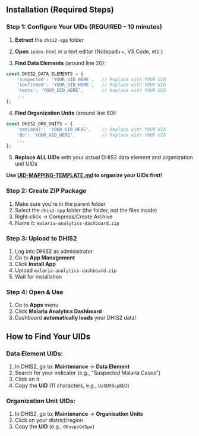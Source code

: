## Installation (Required Steps)

### Step 1: Configure Your UIDs (REQUIRED - 10 minutes)

1. **Extract** the `dhis2-app` folder
2. **Open** `index.html` in a text editor (Notepad++, VS Code, etc.)

3. **Find Data Elements** (around line 20):
```javascript
const DHIS2_DATA_ELEMENTS = {
    'suspected': 'YOUR_UID_HERE',   // Replace with YOUR UID
    'confirmed': 'YOUR_UID_HERE',   // Replace with YOUR UID
    'tests': 'YOUR_UID_HERE',       // Replace with YOUR UID
    ...
};
```

4. **Find Organization Units** (around line 60):
```javascript
const DHIS2_ORG_UNITS = {
    'national': 'YOUR_UID_HERE',    // Replace with YOUR UID
    'Bo': 'YOUR_UID_HERE',          // Replace with YOUR UID
    ...
};
```

5. **Replace ALL UIDs** with your actual DHIS2 data element and organization unit UIDs

**Use [UID-MAPPING-TEMPLATE.md](UID-MAPPING-TEMPLATE.md) to organize your UIDs first!**

### Step 2: Create ZIP Package

1. Make sure you're in the parent folder
2. Select the `dhis2-app` folder (the folder, not the files inside)
3. Right-click → Compress/Create Archive
4. Name it: `malaria-analytics-dashboard.zip`

### Step 3: Upload to DHIS2

1. Log into DHIS2 as administrator
2. Go to **App Management**
3. Click **Install App**
4. Upload `malaria-analytics-dashboard.zip`
5. Wait for installation

### Step 4: Open & Use

1. Go to **Apps** menu
2. Click **Malaria Analytics Dashboard**
3. Dashboard **automatically loads** your DHIS2 data!

## How to Find Your UIDs

### Data Element UIDs:
1. In DHIS2, go to: **Maintenance** → **Data Element**
2. Search for your indicator (e.g., "Suspected Malaria Cases")
3. Click on it
4. Copy the **UID** (11 characters, e.g., `UsSUX0cpKUJ`)

### Organization Unit UIDs:
1. In DHIS2, go to: **Maintenance** → **Organisation Units**
2. Click on your district/region
3. Copy the **UID** (e.g., `O6uvpzGd5pu`)
